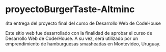 # proyectoBurgerTaste-Altminc
4ta entrega del proyecto final del curso de Desarrollo Web de CodeHouse

Este sitio web fue desarrollado con la finalidad de aprobar el curso de Desarrollo Web de CoderHouse. 
A su vez, será utilizado por un emprendimiento de hamburguesas smasheadas en Montevideo, Uruguay.
